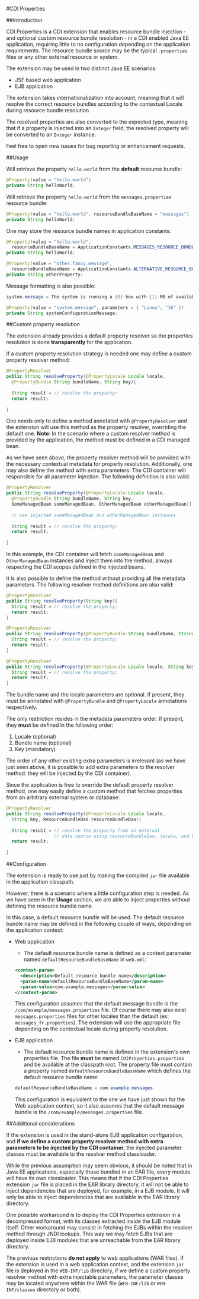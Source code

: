 #CDI Properties

##Introduction

CDI Properties is a CDI extension that enables resource bundle injection - and optional custom resource bundle resolution - in a CDI enabled Java EE application, requiring little to no configuration depending on the application requirements. The resource bundle source may be the typical `.properties` files or any other external resource or system.

The extension may be used in two distinct Java EE scenarios:

- JSF based web application
- EJB application

The extension takes internationalization into account, meaning that it will resolve the correct resource bundles according to the contextual Locale during resource bundle resolution.

The resolved properties are also converted to the expected type, meaning that if a property is injected into an `Integer` field, the resolved property will be converted to an `Integer` instance.

Feel free to open new issues for bug reporting or enhancement requests.

##Usage

Will retrieve the property `hello.world` from the **default** resource bundle:
```java
@Property(value = "hello.world")
private String helloWorld;
```

Will retrieve the property `hello.world` from the `messages.properties` resource bundle:
```java
@Property(value = "hello.world", resourceBundleBaseName = "messages")
private String helloWorld;
```

One may store the resource bundle names in application constants:
```java
@Property(value = "hello.world", 
  resourceBundleBaseName = ApplicationConstants.MESSAGES_RESOURCE_BUNDLE)
private String helloWorld;

@Property(value = "other.fancy.message", 
  resourceBundleBaseName = ApplicationConstants.ALTERNATIVE_RESOURCE_BUNDLE)
private String otherProperty;
```

Message formatting is also possible:
```java
system.message = The system is running a {0} box with {1} MB of available RAM

@Property(value = "system.message", parameters = { "Linux", "16" })
private String systemConfigurationMessage;
```

##Custom property resolution

The extension already provides a default property resolver so the properties resolution is done **transparently** for the application.

If a custom property resolution strategy is needed one may define a custom property resolver method:
```java
@PropertyResolver
public String resolveProperty(@PropertyLocale Locale locale, 
  @PropertyBundle String bundleName, String key){
  
  String result = // resolve the property;
  return result;
  
}
```

One needs only to define a method annotated with `@PropertyResolver` and the extension will use this method as the property resolver, overriding the default one. **Note**: In the scenario where a custom resolver method is provided by the application, the method must be defined in a CDI managed bean.

As we have seen above, the property resolver method will be provided with the necessary contextual metadata for property resolution. Additionally, one may also define the method with extra parameters: The CDI container will responsible for all parameter injection. The following definition is also valid:
```java
@PropertyResolver
public String resolveProperty(@PropertyLocale Locale locale, 
  @PropertyBundle String bundleName, String key, 
  SomeManagedBean someManagedBean, OtherManagedBean otherManagedBean){
  
  // use injected someManagedBean and otherManagedBean instances
  
  String result = // resolve the property;
  return result;
  
}
```

In this example, the CDI container will fetch `SomeManagedBean` and `OtherManagedBean` instances and inject them into the method, always respecting the CDI scopes defined in the injected beans.

It is also possible to define the method without providing all the metadata parameters. The following resolver method definitions are also valid:
```java
@PropertyResolver
public String resolveProperty(String key){
  String result = // resolve the property;
  return result;
}

@PropertyResolver
public String resolveProperty(@PropertyBundle String bundleName, String key){
  String result = // resolve the property;
  return result;
}

@PropertyResolver
public String resolveProperty(@PropertyLocale Locale locale, String key){
  String result = // resolve the property;
  return result;
}
```

The bundle name and the locale parameters are optional. If present, they must be annotated with `@PropertyBundle` and `@PropertyLocale` annotations respectively.

The only restriction resides in the metadata parameters order. If present, they **must** be defined in the following order: 

1. Locale (optional)
2. Bundle name (optional)
3. Key (mandatory)

The order of any other existing extra parameters is irrelevant (as we have just seen above, it is possible to add extra parameters to the resolver method: they will be injected by the CDI container).

Since the application is free to override the default property resolver method, one may easily define a custom method that fetches properties from an arbitrary external system or database:

```java
@PropertyResolver
public String resolveProperty(@PropertyLocale Locale locale, 
  String key, ResourceBundleDao resourceBundleDao){
  
  String result = // resolve the property from an external 
                  // data source using resourceBundleDao, locale, and key;
  return result;
  
}
```

##Configuration

The extension is ready to use just by making the compiled `jar` file available in the application classpath.

However, there is a scenario where a little configuration step is needed. As we have seen in the **Usage** section, we are able to inject properties without defining the resource bundle name.

In this case, a default resource bundle will be used. The default resource bundle name may be defined in the following couple of ways, depending on the application context:

- Web application
  * The default resource bundle name is defined as a context parameter named `defaultResourceBundleBaseName` in `web.xml`:
    
  ```xml
  <context-param>
    <description>Default resource bundle name</description>
    <param-name>defaultResourceBundleBaseName</param-name>
    <param-value>com.example.messages</param-value>
  </context-param>
  ```
  
  This configuration assumes that the default message bundle is the `/com/example/messages.properties` file. Of course there may also exist `messages.properties` files for other locales than the default (ex: `messages_fr.properties`). The extension will use the appropriate file depending on the contextual locale during property resolution.

- EJB application
  * The default resource bundle name is defined in the extension's own properties file. The file **must** be named `CDIProperties.properties` and be available at the classpath root. The property file must contain a property named `defaultResourceBundleBaseName` which defines the default resource bundle name:
  
  ```java
  defaultResourceBundleBaseName = com.example.messages
  ```
  
  This configuration is equivalent to the one we have just shown for the Web application context, so it also assumes that the default message bundle is the `/com/example/messages.properties` file.
  
##Additional considerations

If the extension is used in the stand-alone EJB application configuration, and **if we define a custom property resolver method with extra parameters to be injected by the CDI container**, the injected parameter classes must be available to the resolver method classloader.

While the previous assumption may seem obvious, it should be noted that in Java EE applications, especially those bundled in an EAR file, every module will have its own classloader. This means that if the CDI Properties extension `jar` file is placed in the EAR library directory, it will not be able to inject dependencies that are deployed, for example, in a EJB module. It will only be able to inject dependencies that are available in the EAR library directory.

One possible workaround is to deploy the CDI Properties extension in a decompressed format, with its classes extracted inside the EJB module itself. Other workaround may consist in fetching the EJBs within the resolver method through JNDI lookups. This way we may fetch EJBs that are deployed inside EJB modules that are unreachable from the EAR library directory.

The previous restrictions **do not apply** to web applications (WAR files). If the extension is used in a web application context, and the extension `jar` file is deployed in the `WEB-INF/lib` directory, if we define a custom property resolver method with extra injectable parameters, the parameter classes may be located anywhere within the WAR file (`WEB-INF/lib` or `WEB-INF/classes` directory or both).
